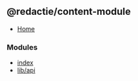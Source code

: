 ## @redactie/content-module

- [Home](../wiki/Home)

### Modules

- [index](../wiki/index)
- [lib/api](../wiki/lib.api)
